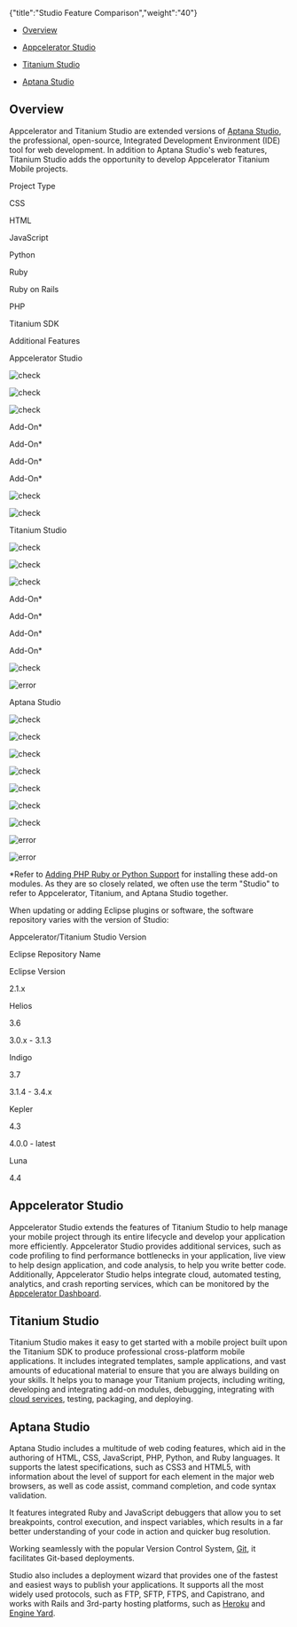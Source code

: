 {"title":"Studio Feature Comparison","weight":"40"}

* [Overview](#Overview)

* [Appcelerator Studio](#AppceleratorStudio)

* [Titanium Studio](#TitaniumStudio)

* [Aptana Studio](#AptanaStudio)


## Overview

Appcelerator and Titanium Studio are extended versions of [Aptana Studio](http://www.aptana.com/), the professional, open-source, Integrated Development Environment (IDE) tool for web development. In addition to Aptana Studio's web features, Titanium Studio adds the opportunity to develop Appcelerator Titanium Mobile projects.

Project Type

CSS

HTML

JavaScript

Python

Ruby

Ruby on Rails

PHP

Titanium SDK

Additional Features

Appcelerator Studio

![check](/Images/appc/download/attachments/30083020/check.png)

![check](/Images/appc/download/attachments/30083020/check.png)

![check](/Images/appc/download/attachments/30083020/check.png)

Add-On\*

Add-On\*

Add-On\*

Add-On\*

![check](/Images/appc/download/attachments/30083020/check.png)

![check](/Images/appc/download/attachments/30083020/check.png)

Titanium Studio

![check](/Images/appc/download/attachments/30083020/check.png)

![check](/Images/appc/download/attachments/30083020/check.png)

![check](/Images/appc/download/attachments/30083020/check.png)

Add-On\*

Add-On\*

Add-On\*

Add-On\*

![check](/Images/appc/download/attachments/30083020/check.png)

![error](/Images/appc/download/attachments/30083020/error.png)

Aptana Studio

![check](/Images/appc/download/attachments/30083020/check.png)

![check](/Images/appc/download/attachments/30083020/check.png)

![check](/Images/appc/download/attachments/30083020/check.png)

![check](/Images/appc/download/attachments/30083020/check.png)

![check](/Images/appc/download/attachments/30083020/check.png)

![check](/Images/appc/download/attachments/30083020/check.png)

![check](/Images/appc/download/attachments/30083020/check.png)

![error](/Images/appc/download/attachments/30083020/error.png)

![error](/Images/appc/download/attachments/30083020/error.png)

\*Refer to [Adding PHP Ruby or Python Support](/docs/appc/Axway_Appcelerator_Studio/Axway_Appcelerator_Studio_Getting_Started/Adding_PHP_Ruby_or_Python_Support/) for installing these add-on modules. As they are so closely related, we often use the term "Studio" to refer to Appcelerator, Titanium, and Aptana Studio together.

When updating or adding Eclipse plugins or software, the software repository varies with the version of Studio:

Appcelerator/Titanium Studio Version

Eclipse Repository Name

Eclipse Version

2.1.x

Helios

3.6

3.0.x - 3.1.3

Indigo

3.7

3.1.4 - 3.4.x

Kepler

4.3

4.0.0 - latest

Luna

4.4

## Appcelerator Studio

Appcelerator Studio extends the features of Titanium Studio to help manage your mobile project through its entire lifecycle and develop your application more efficiently. Appcelerator Studio provides additional services, such as code profiling to find performance bottlenecks in your application, live view to help design application, and code analysis, to help you write better code. Additionally, Appcelerator Studio helps integrate cloud, automated testing, analytics, and crash reporting services, which can be monitored by the [Appcelerator Dashboard](http://platform.appcelerator.com).

## Titanium Studio

Titanium Studio makes it easy to get started with a mobile project built upon the Titanium SDK to produce professional cross-platform mobile applications. It includes integrated templates, sample applications, and vast amounts of educational material to ensure that you are always building on your skills. It helps you to manage your Titanium projects, including writing, developing and integrating add-on modules, debugging, integrating with [cloud services](http://www.appcelerator.com/cloud), testing, packaging, and deploying.

## Aptana Studio

Aptana Studio includes a multitude of web coding features, which aid in the authoring of HTML, CSS, JavaScript, PHP, Python, and Ruby languages. It supports the latest specifications, such as CSS3 and HTML5, with information about the level of support for each element in the major web browsers, as well as code assist, command completion, and code syntax validation.

It features integrated Ruby and JavaScript debuggers that allow you to set breakpoints, control execution, and inspect variables, which results in a far better understanding of your code in action and quicker bug resolution.

Working seamlessly with the popular Version Control System, [Git](http://git-scm.com/), it facilitates Git-based deployments.

Studio also includes a deployment wizard that provides one of the fastest and easiest ways to publish your applications. It supports all the most widely used protocols, such as FTP, SFTP, FTPS, and Capistrano, and works with Rails and 3rd-party hosting platforms, such as [Heroku](http://www.heroku.com/) and [Engine Yard](http://www.engineyard.com/).
